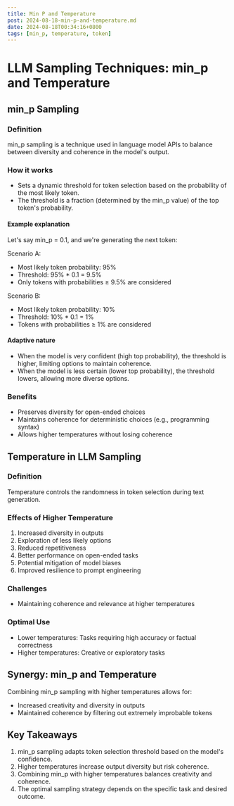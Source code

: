```yaml
---
title: Min P and Temperature
post: 2024-08-18-min-p-and-temperature.md
date: 2024-08-18T00:34:16+0800
tags: [min_p, temperature, token]
---
```

# LLM Sampling Techniques: min_p and Temperature

## min_p Sampling

### Definition
min_p sampling is a technique used in language model APIs to balance between diversity and coherence in the model's output.

### How it works
- Sets a dynamic threshold for token selection based on the probability of the most likely token.
- The threshold is a fraction (determined by the min_p value) of the top token's probability.

#### Example explanation
   Let's say min_p = 0.1, and we're generating the next token:

   Scenario A:
   - Most likely token probability: 95%
   - Threshold: 95% * 0.1 = 9.5%
   - Only tokens with probabilities ≥ 9.5% are considered

   Scenario B:
   - Most likely token probability: 10%
   - Threshold: 10% * 0.1 = 1%
   - Tokens with probabilities ≥ 1% are considered

#### Adaptive nature
   - When the model is very confident (high top probability), the threshold is higher, limiting options to maintain coherence.
   - When the model is less certain (lower top probability), the threshold lowers, allowing more diverse options.
### Benefits
- Preserves diversity for open-ended choices
- Maintains coherence for deterministic choices (e.g., programming syntax)
- Allows higher temperatures without losing coherence

## Temperature in LLM Sampling

### Definition
Temperature controls the randomness in token selection during text generation.

### Effects of Higher Temperature
1. Increased diversity in outputs
2. Exploration of less likely options
3. Reduced repetitiveness
4. Better performance on open-ended tasks
5. Potential mitigation of model biases
6. Improved resilience to prompt engineering

### Challenges
- Maintaining coherence and relevance at higher temperatures

### Optimal Use
- Lower temperatures: Tasks requiring high accuracy or factual correctness
- Higher temperatures: Creative or exploratory tasks

## Synergy: min_p and Temperature

Combining min_p sampling with higher temperatures allows for:
- Increased creativity and diversity in outputs
- Maintained coherence by filtering out extremely improbable tokens

## Key Takeaways

1. min_p sampling adapts token selection threshold based on the model's confidence.
2. Higher temperatures increase output diversity but risk coherence.
3. Combining min_p with higher temperatures balances creativity and coherence.
4. The optimal sampling strategy depends on the specific task and desired outcome.